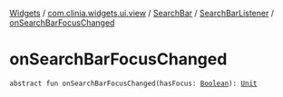 [Widgets](../../../index.md) / [com.clinia.widgets.ui.view](../../index.md) / [SearchBar](../index.md) / [SearchBarListener](index.md) / [onSearchBarFocusChanged](./on-search-bar-focus-changed.md)

# onSearchBarFocusChanged

`abstract fun onSearchBarFocusChanged(hasFocus: `[`Boolean`](https://kotlinlang.org/api/latest/jvm/stdlib/kotlin/-boolean/index.html)`): `[`Unit`](https://kotlinlang.org/api/latest/jvm/stdlib/kotlin/-unit/index.html)